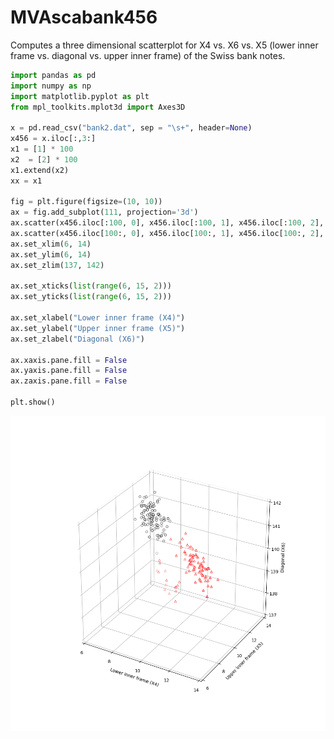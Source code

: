 # MVAscabank456
Computes a three dimensional scatterplot for X4 vs. X6 vs. X5 (lower inner frame vs. diagonal vs. upper inner frame) of the Swiss bank notes.

```python
import pandas as pd
import numpy as np
import matplotlib.pyplot as plt
from mpl_toolkits.mplot3d import Axes3D

x = pd.read_csv("bank2.dat", sep = "\s+", header=None)
x456 = x.iloc[:,3:]
x1 = [1] * 100
x2  = [2] * 100
x1.extend(x2)
xx = x1

fig = plt.figure(figsize=(10, 10))
ax = fig.add_subplot(111, projection='3d')
ax.scatter(x456.iloc[:100, 0], x456.iloc[:100, 1], x456.iloc[:100, 2], c = "w", edgecolors = "black", s = 25)
ax.scatter(x456.iloc[100:, 0], x456.iloc[100:, 1], x456.iloc[100:, 2], c = "w", edgecolors = "r", marker = "^", s = 25)
ax.set_xlim(6, 14)
ax.set_ylim(6, 14)
ax.set_zlim(137, 142)

ax.set_xticks(list(range(6, 15, 2)))
ax.set_yticks(list(range(6, 15, 2)))

ax.set_xlabel("Lower inner frame (X4)")
ax.set_ylabel("Upper inner frame (X5)")
ax.set_zlabel("Diagonal (X6)")

ax.xaxis.pane.fill = False
ax.yaxis.pane.fill = False
ax.zaxis.pane.fill = False

plt.show()
```
![MVAscabank456](MVAscabank456_1_python.png)